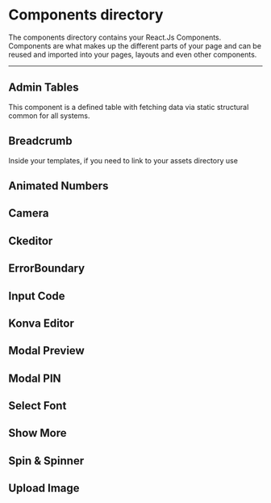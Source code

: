 # Components directory

The components directory contains your React.Js Components. Components are what makes up the different parts of your page and can be reused and imported into your pages, layouts and even other components.

___

## Admin Tables
This component is a defined table with fetching data via static structural common for all systems.

## Breadcrumb
Inside your templates, if you need to link to your assets directory use 

## Animated Numbers

## Camera

## Ckeditor

## ErrorBoundary

## Input Code

## Konva Editor

## Modal Preview

## Modal PIN

## Select Font

## Show More

## Spin & Spinner

## Upload Image